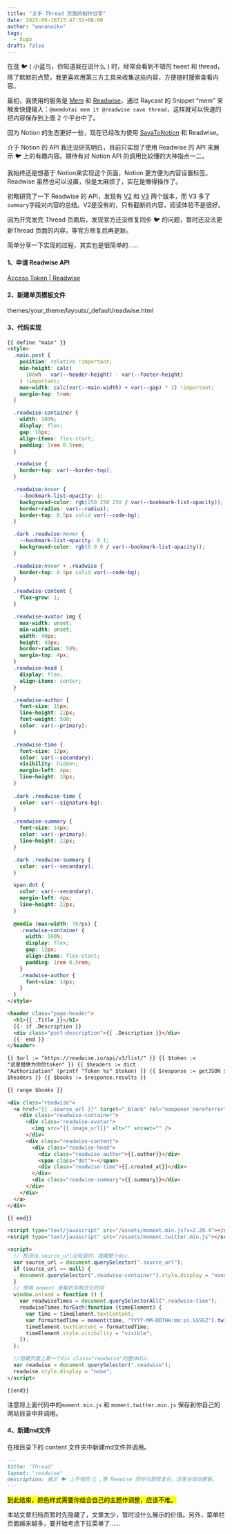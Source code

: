 ```yaml
---
title: "关于 Thread 页面的制作分享"
date: 2023-06-16T23:47:51+08:00
author: "wananaiko"
tags:
  - hugo
draft: false
---
```


在逛 🐦 ( 小蓝鸟，你知道我在说什么 ) 时，经常会看到不错的 tweet 和 thread，除了默默的点赞，我更喜欢用第三方工具来收集这些内容，方便随时搜索查看内容。

最初，我使用的服务是 [Mem](https://mem.ai/) 和 [Readwise](https://readwise.io/)，通过 Raycast 的 Snippet “mem” 来触发快捷输入：`@memdotai mem it @readwise save thread`，这样就可以快速的把内容保存到上面 2 个平台中了。

因为 Notion 的生态更好一些，现在已经改为使用 [SavaToNotion]() 和 Readwise。

介于 Notion 的 API 我还没研究明白，目前只实现了使用 Readwise 的 API 来展示 🐦 上的有趣内容。期待有对 Notion API 的调用比较懂的大神指点一二。

我始终还是想基于 Notion来实现这个页面，Notion 更方便为内容设置标签。Readwise 虽然也可以设置，但是太麻烦了，实在是懒得操作了。

初略研究了一下 Readwise 的 API，发现有 [V2](https://readwise.io/api_deets) 和 [V3](https://readwise.io/reader_api) 两个版本，而 V3 多了 `summary`字段对内容的总结。V2是没有的，只有截断的内容，阅读体验不是很好。

因为开完发完 Thread 页面后，发现官方还没修复同步 🐦 的问题，暂时还没法更新Thread 页面的内容，等官方修复后再更新。

简单分享一下实现的过程，其实也是很简单的……

#### 1、申请 Readwise API

[Access Token | Readwise](https://readwise.io/access_token)

#### 2、新建单页模板文件

themes/your_theme/layouts/_default/readwise.html

#### 3、代码实现

```html
{{ define "main" }}
<style>
  .main.post {
    position: relative !important;
    min-height: calc(
      100vh - var(--header-height) - var(--footer-height)
    ) !important;
    max-width: calc(var(--main-width) + var(--gap) * 2) !important;
    margin-top: 5rem;
  }

  .readwise-container {
    width: 100%;
    display: flex;
    gap: 16px;
    align-items: flex-start;
    padding: 1rem 0.5rem;
  }

  .readwise {
    border-top: var(--border-top);
  }

  .readwise:hover {
    --bookmark-list-opacity: 1;
    background-color: rgb(250 250 250 / var(--bookmark-list-opacity));
    border-radius: var(--radius);
    border-top: 0.5px solid var(--code-bg);
  }

  .dark .readwise:hover {
    --bookmark-list-opacity: 0.1;
    background-color: rgb(0 0 0 / var(--bookmark-list-opacity));
  }

  .readwise:hover + .readwise {
    border-top: 0.5px solid var(--code-bg);
  }

  .readwise-content {
    flex-grow: 1;
  }

  .readwise-avatar img {
    max-width: unset;
    min-width: unset;
    width: 40px;
    height: 40px;
    border-radius: 50%;
    margin-top: 4px;
  }
  .readwise-head {
    display: flex;
    align-items: center;
  }

  .readwise-author {
    font-size: 15px;
    line-height: 22px;
    font-weight: 500;
    color: var(--primary);
  }

  .readwise-time {
    font-size: 12px;
    color: var(--secondary);
    visibility: hidden;
    margin-left: 4px;
    line-height: 18px;
  }
  
  .dark .readwise-time {
    color: var(--signature-bg);
  }

  .readwise-summary {
    font-size: 14px;
    color: var(--primary);
    line-height: 22px;
  }

  .dark .readwise-summary {
    color: var(--secondary);
  }

  span.dot {
    color: var(--secondary);
    margin-left: 4px;
    line-height: 22px;
  }
  
  @media (max-width: 767px) {
    .readwise-container {
      width: 100%;
      display: flex;
      gap: 12px;
      align-items: flex-start;
      padding: 1rem 0.5rem;
    }
    .readwise-author {
      font-size: 14px;
    }
  }
</style>

<header class="page-header">
  <h1>{{ .Title }}</h1>
  {{- if .Description }}
  <div class="post-description">{{ .Description }}</div>
  {{- end }}
</header>

{{ $url := "https://readwise.io/api/v3/list/" }} {{ $token :=
"这里替换为你的token" }} {{ $headers := dict
"Authorization" (printf "Token %s" $token) }} {{ $response := getJSON $url
$headers }} {{ $books := $response.results }}

{{ range $books }}

<div class="readwise">
  <a href="{{ .source_url }}" target="_blank" rel="noopener noreferrer">
    <div class="readwise-container">
      <div class="readwise-avatar">
        <img src="{{.image_url}}" alt="" srcset="" />
      </div>
      <div class="readwise-content">
        <div class="readwise-head">
          <div class="readwise-author">{{.author}}</div>
          <span class="dot">·</span>
          <div class="readwise-time">{{.created_at}}</div>
        </div>
        <div class="readwise-summary">{{.summary}}</div>
      </div>
    </div>
  </a>
</div>

{{ end}}

<script type="text/javascript" src="/assets/moment.min.js?v=2.29.4"></script>
<script type="text/javascript" src="/assets/moment.twitter.min.js"></script>

<script>
  // 检测当.source_url没有值时，隐藏整个div.
  var source_url = document.querySelector(".source_url");
  if (source_url == null) {
    document.querySelector(".readwise-container").style.display = "none";
  }
  // 使用 moment 来解析并格式化时间
  window.onload = function () {
    var readwiseTimes = document.querySelectorAll(".readwise-time");
    readwiseTimes.forEach(function (timeElement) {
      var time = timeElement.textContent;
      var formattedTime = moment(time, "YYYY-MM-DDTHH:mm:ss.SSSSZ").twitter();
      timeElement.textContent = formattedTime;
      timeElement.style.visibility = "visible";
    });
  };

  //隐藏页面上第一个div class="readwise"的整体div.
  var readwise = document.querySelector(".readwise");
  readwise.style.display = "none";
</script>

{{end}}

```

注意将上面代码中的`moment.min.js` 和 `moment.twitter.min.js` 保存到你自己的网站目录中并调用。

#### 4、新建md文件

在根目录下的 content 文件夹中新建md文件并调用。

```markdown
---
title: "Thread"
layout: "readwise"
description: 展示 🐦 上不错的 🧵 ,等 Reawise 同步问题修复后，这里会自动更新。
---
```

<mark>到此结束，颜色样式需要你结合自己的主题作调整，应该不难。</mark>

本站文章归档页暂时先隐藏了，文章太少，暂时没什么展示的价值。另外，菜单栏页面越来越多，要开始考虑下拉菜单了……

